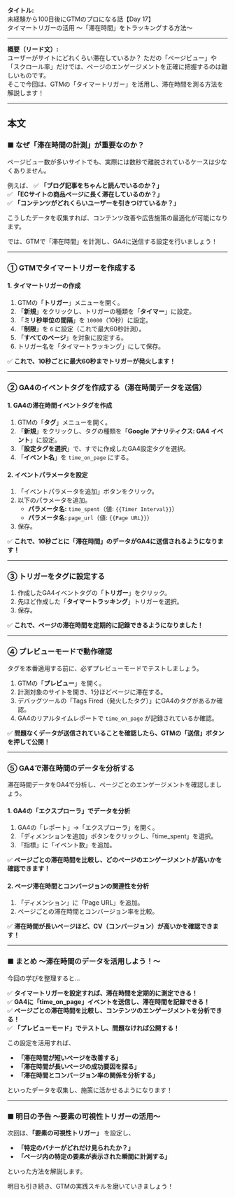 **タイトル:**  
未経験から100日後にGTMのプロになる話【Day 17】  
タイマートリガーの活用 〜「滞在時間」をトラッキングする方法〜

---

**概要（リード文）:**  
ユーザーがサイトにどれくらい滞在しているか？  ただの「ページビュー」や「スクロール率」だけでは、ページのエンゲージメントを正確に把握するのは難しいものです。  
そこで今回は、GTMの「タイマートリガー」を活用し、滞在時間を測る方法を解説します！

---

## **本文**

### ■ なぜ「滞在時間の計測」が重要なのか？

ページビュー数が多いサイトでも、実際には数秒で離脱されているケースは少なくありません。

例えば、
✅ **「ブログ記事をちゃんと読んでいるのか？」**  
✅ **「ECサイトの商品ページに長く滞在しているのか？」**  
✅ **「コンテンツがどれくらいユーザーを引きつけているか？」**  

こうしたデータを収集すれば、コンテンツ改善や広告施策の最適化が可能になります。

では、GTMで「滞在時間」を計測し、GA4に送信する設定を行いましょう！

---

### **① GTMでタイマートリガーを作成する**

#### **1. タイマートリガーの作成**

1. GTMの「**トリガー**」メニューを開く。
2. 「**新規**」をクリックし、トリガーの種類を「**タイマー**」に設定。
3. 「**ミリ秒単位の間隔**」を `10000`（10秒）に設定。
4. 「**制限**」を `6` に設定（これで最大60秒計測）。
5. 「**すべてのページ**」を対象に設定する。
6. トリガー名を「タイマートラッキング」にして保存。

✅ **これで、10秒ごとに最大60秒までトリガーが発火します！**

---

### **② GA4のイベントタグを作成する（滞在時間データを送信）**

#### **1. GA4の滞在時間イベントタグを作成**

1. GTMの「**タグ**」メニューを開く。
2. 「**新規**」をクリックし、タグの種類を「**Google アナリティクス: GA4 イベント**」に設定。
3. 「**設定タグを選択**」で、すでに作成したGA4設定タグを選択。
4. 「**イベント名**」を `time_on_page` にする。

#### **2. イベントパラメータを設定**

1. 「イベントパラメータを追加」ボタンをクリック。
2. 以下のパラメータを追加。
   - **パラメータ名:** `time_spent`（値: `{{Timer Interval}}`）
   - **パラメータ名:** `page_url`（値: `{{Page URL}}`）
3. 保存。

✅ **これで、10秒ごとに「滞在時間」のデータがGA4に送信されるようになります！**

---

### **③ トリガーをタグに設定する**

1. 作成したGA4イベントタグの「**トリガー**」をクリック。
2. 先ほど作成した「**タイマートラッキング**」トリガーを選択。
3. 保存。

✅ **これで、ページの滞在時間を定期的に記録できるようになりました！**

---

### **④ プレビューモードで動作確認**

タグを本番適用する前に、必ずプレビューモードでテストしましょう。

1. GTMの「**プレビュー**」を開く。
2. 計測対象のサイトを開き、1分ほどページに滞在する。
3. デバッグツールの「Tags Fired（発火したタグ）」にGA4のタグがあるか確認。
4. GA4のリアルタイムレポートで `time_on_page` が記録されているか確認。

✅ **問題なくデータが送信されていることを確認したら、GTMの「送信」ボタンを押して公開！**

---

### **⑤ GA4で滞在時間のデータを分析する**

滞在時間データをGA4で分析し、ページごとのエンゲージメントを確認しましょう。

#### **1. GA4の「エクスプローラ」でデータを分析**

1. GA4の「レポート」→「エクスプローラ」を開く。
2. 「ディメンションを追加」ボタンをクリックし、「time_spent」を選択。
3. 「指標」に「イベント数」を追加。

✅ **ページごとの滞在時間を比較し、どのページのエンゲージメントが高いかを確認できます！**

#### **2. ページ滞在時間とコンバージョンの関連性を分析**

1. 「ディメンション」に「Page URL」を追加。
2. ページごとの滞在時間とコンバージョン率を比較。

✅ **滞在時間が長いページほど、CV（コンバージョン）が高いかを確認できます！**

---

### **■ まとめ 〜滞在時間のデータを活用しよう！〜**

今回の学びを整理すると…

✅ **タイマートリガーを設定すれば、滞在時間を定期的に測定できる！**  
✅ **GA4に「time_on_page」イベントを送信し、滞在時間を記録できる！**  
✅ **ページごとの滞在時間を比較し、コンテンツのエンゲージメントを分析できる！**  
✅ **「プレビューモード」でテストし、問題なければ公開する！**  

この設定を活用すれば、
- **「滞在時間が短いページを改善する」**
- **「滞在時間が長いページの成功要因を探る」**
- **「滞在時間とコンバージョン率の関係を分析する」**

といったデータを収集し、施策に活かせるようになります！

---

### **■ 明日の予告 〜要素の可視性トリガーの活用〜**

次回は、**「要素の可視性トリガー」** を設定し、

- **「特定のバナーがどれだけ見られたか？」**
- **「ページ内の特定の要素が表示された瞬間に計測する」**

といった方法を解説します。

明日も引き続き、GTMの実践スキルを磨いていきましょう！

